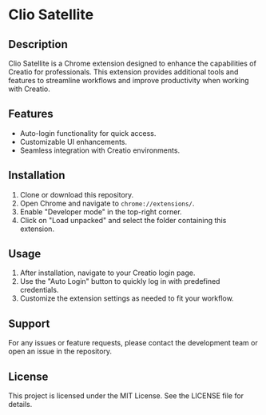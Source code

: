 # Clio Satellite

## Description
Clio Satellite is a Chrome extension designed to enhance the capabilities of Creatio for professionals. This extension provides additional tools and features to streamline workflows and improve productivity when working with Creatio.

## Features
- Auto-login functionality for quick access.
- Customizable UI enhancements.
- Seamless integration with Creatio environments.

## Installation
1. Clone or download this repository.
2. Open Chrome and navigate to `chrome://extensions/`.
3. Enable "Developer mode" in the top-right corner.
4. Click on "Load unpacked" and select the folder containing this extension.

## Usage
1. After installation, navigate to your Creatio login page.
2. Use the "Auto Login" button to quickly log in with predefined credentials.
3. Customize the extension settings as needed to fit your workflow.

## Support
For any issues or feature requests, please contact the development team or open an issue in the repository.

## License
This project is licensed under the MIT License. See the LICENSE file for details.
